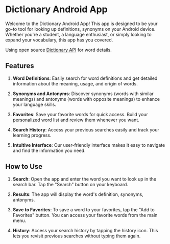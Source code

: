 # Dictionary Android App

Welcome to the Dictionary Android App! This app is designed to be your go-to tool for looking up definitions, synonyms on your Android device. 
Whether you're a student, a language enthusiast, or simply looking to expand your vocabulary, this app has you covered.

Using open source [Dictionary API](https://dictionaryapi.dev/) for word details.

## Features
1. **Word Definitions**: Easily search for word definitions and get detailed information about the meaning, usage, and origin of words.

2. **Synonyms and Antonyms**: Discover synonyms (words with similar meanings) and antonyms (words with opposite meanings) to enhance your language skills.

3. **Favorites**: Save your favorite words for quick access. Build your personalized word list and review them whenever you want.

4. **Search History**: Access your previous searches easily and track your learning progress.

5. **Intuitive Interface**: Our user-friendly interface makes it easy to navigate and find the information you need.


## How to Use

1. **Search**: Open the app and enter the word you want to look up in the search bar. Tap the "Search" button on your keyboard.

2. **Results**: The app will display the word's definition, synonyms, antonyms.

3. **Save to Favorites**: To save a word to your favorites, tap the "Add to Favorites" button. You can access your favorite words from the main menu.

4. **History**: Access your search history by tapping the history icon. This lets you revisit previous searches without typing them again.
